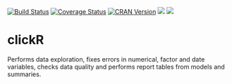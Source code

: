 [![Build Status](https://travis-ci.org/David-Hervas/clickR.svg?branch=master)](https://travis-ci.org/David-Hervas/clickR)
[![Coverage Status](https://codecov.io/github/David-Hervas/clickR/coverage.svg?branch=master)](https://codecov.io/github/David-Hervas/clickR?branch=master) 
[![CRAN Version](http://www.r-pkg.org/badges/version/clickR)](https://cran.r-project.org/package=clickR)
[![](http://cranlogs.r-pkg.org/badges/clickR)](http://cran.rstudio.com/web/packages/clickR/index.html)
[![](http://cranlogs.r-pkg.org/badges/grand-total/clickR)](http://cran.rstudio.com/web/packages/clickR/index.html)

# clickR
Performs data exploration, fixes errors in numerical, factor and date variables, checks data quality and performs report tables from models and summaries.
